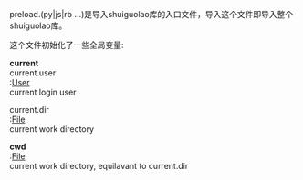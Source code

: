preload.(py\|js\|rb ...)是导入shuiguolao库的入口文件，导入这个文件即导入整个shuiguolao库。

这个文件初始化了一些全局变量:

**current**  
current.user   
:[User](./User-guide.md)  
current login user

current.dir  
:[File](./File-guide.md)  
current work directory

**cwd**  
:[File](./File-guide.md)  
current work directory, equilavant to current.dir

